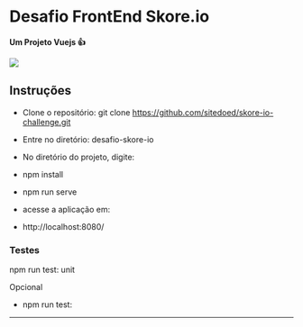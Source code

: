 # Desafio FrontEnd Skore.io

**Um Projeto Vuejs 👍**

![](https://github.com/sitedoed/desafio-skore-io/blob/master/public/img/skore-io1.png?raw=true)


## Instruções
- Clone o repositório: git clone https://github.com/sitedoed/skore-io-challenge.git

- Entre no diretório: desafio-skore-io

- No diretório do projeto, digite:

- npm install

- npm run serve

- acesse a aplicação em: 

- http://localhost:8080/


### Testes
npm run test: unit

Opcional
- npm run test: <nome da view ou componente>

---

